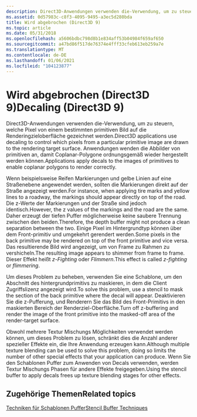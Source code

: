 ```yaml
---
description: Direct3D-Anwendungen verwenden die-Verwendung, um zu steuern, welche Pixel von einem bestimmten primitiven Bild auf die Renderingzieloberfläche gezeichnet werden. Anwendungen wenden die Abbilder von primitiven an, damit Coplanar-Polygone ordnungsgemäß wieder hergestellt werden können.
ms.assetid: 0d57983c-c8f3-4095-9495-a3ec5d280bda
title: Wird abgebrochen (Direct3D 9)
ms.topic: article
ms.date: 05/31/2018
ms.openlocfilehash: a5606bdbc798d8b1e834aff53b04984f659af650
ms.sourcegitcommit: a47bd86f517de76374e4fff33cfeb613eb259a7e
ms.translationtype: MT
ms.contentlocale: de-DE
ms.lasthandoff: 01/06/2021
ms.locfileid: "104123877"
---
```

# <a name="decaling-direct3d-9"></a><span data-ttu-id="91748-104">Wird abgebrochen (Direct3D 9)</span><span class="sxs-lookup"><span data-stu-id="91748-104">Decaling (Direct3D 9)</span></span>

<span data-ttu-id="91748-105">Direct3D-Anwendungen verwenden die-Verwendung, um zu steuern, welche Pixel von einem bestimmten primitiven Bild auf die Renderingzieloberfläche gezeichnet werden.</span><span class="sxs-lookup"><span data-stu-id="91748-105">Direct3D applications use decaling to control which pixels from a particular primitive image are drawn to the rendering target surface.</span></span> <span data-ttu-id="91748-106">Anwendungen wenden die Abbilder von primitiven an, damit Coplanar-Polygone ordnungsgemäß wieder hergestellt werden können.</span><span class="sxs-lookup"><span data-stu-id="91748-106">Applications apply decals to the images of primitives to enable coplanar polygons to render correctly.</span></span>

<span data-ttu-id="91748-107">Wenn beispielsweise Reifen Markierungen und gelbe Linien auf eine Straßenebene angewendet werden, sollten die Markierungen direkt auf der Straße angezeigt werden.</span><span class="sxs-lookup"><span data-stu-id="91748-107">For instance, when applying tire marks and yellow lines to a roadway, the markings should appear directly on top of the road.</span></span> <span data-ttu-id="91748-108">Die z-Werte der Markierungen und der Straße sind jedoch identisch.</span><span class="sxs-lookup"><span data-stu-id="91748-108">However, the z values of the markings and the road are the same.</span></span> <span data-ttu-id="91748-109">Daher erzeugt der tiefen Puffer möglicherweise keine saubere Trennung zwischen den beiden.</span><span class="sxs-lookup"><span data-stu-id="91748-109">Therefore, the depth buffer might not produce a clean separation between the two.</span></span> <span data-ttu-id="91748-110">Einige Pixel im Hintergrundtyp können über dem Front-primitiv und umgekehrt gerendert werden.</span><span class="sxs-lookup"><span data-stu-id="91748-110">Some pixels in the back primitive may be rendered on top of the front primitive and vice versa.</span></span> <span data-ttu-id="91748-111">Das resultierende Bild wird angezeigt, um von Frame zu Rahmen zu vershicheln.</span><span class="sxs-lookup"><span data-stu-id="91748-111">The resulting image appears to shimmer from frame to frame.</span></span> <span data-ttu-id="91748-112">Dieser Effekt heißt *z-Fighting* oder *Flimmern*.</span><span class="sxs-lookup"><span data-stu-id="91748-112">This effect is called *z-fighting* or *flimmering*.</span></span>

<span data-ttu-id="91748-113">Um dieses Problem zu beheben, verwenden Sie eine Schablone, um den Abschnitt des hintergrundprimitivs zu maskieren, in dem die Client Zugriffslizenz angezeigt wird.</span><span class="sxs-lookup"><span data-stu-id="91748-113">To solve this problem, use a stencil to mask the section of the back primitive where the decal will appear.</span></span> <span data-ttu-id="91748-114">Deaktivieren Sie die z-Pufferung, und Renderern Sie das Bild des Front-Primitivs in den maskierten Bereich der Renderziel-Oberfläche.</span><span class="sxs-lookup"><span data-stu-id="91748-114">Turn off z-buffering and render the image of the front primitive into the masked-off area of the render-target surface.</span></span>

<span data-ttu-id="91748-115">Obwohl mehrere Textur Mischungs Möglichkeiten verwendet werden können, um dieses Problem zu lösen, schränkt dies die Anzahl anderer spezieller Effekte ein, die Ihre Anwendung erzeugen kann.</span><span class="sxs-lookup"><span data-stu-id="91748-115">Although multiple texture blending can be used to solve this problem, doing so limits the number of other special effects that your application can produce.</span></span> <span data-ttu-id="91748-116">Wenn Sie den Schablonen Puffer zum Anwenden von Decals verwenden, werden Textur Mischungs Phasen für andere Effekte freigegeben.</span><span class="sxs-lookup"><span data-stu-id="91748-116">Using the stencil buffer to apply decals frees up texture blending stages for other effects.</span></span>

## <a name="related-topics"></a><span data-ttu-id="91748-117">Zugehörige Themen</span><span class="sxs-lookup"><span data-stu-id="91748-117">Related topics</span></span>

<dl> <dt>

[<span data-ttu-id="91748-118">Techniken für Schablonen Puffer</span><span class="sxs-lookup"><span data-stu-id="91748-118">Stencil Buffer Techniques</span></span>](stencil-buffer-techniques.md)
</dt> </dl>

 

 



